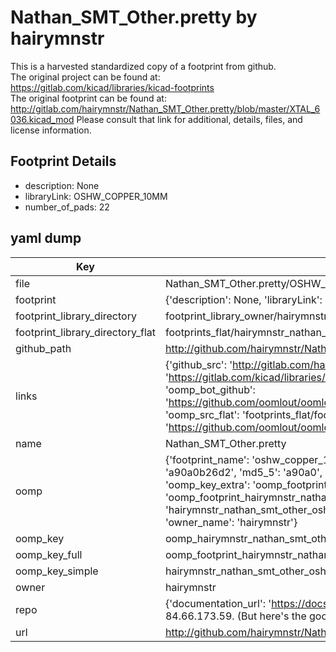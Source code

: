 # Nathan_SMT_Other.pretty by hairymnstr  
This is a harvested standardized copy of a footprint from github.  
The original project can be found at:  
https://gitlab.com/kicad/libraries/kicad-footprints  
The original footprint can be found at:
http://gitlab.com/hairymnstr/Nathan_SMT_Other.pretty/blob/master/XTAL_6036.kicad_mod
Please consult that link for additional, details, files, and license information.  
## Footprint Details
* description: None  
* libraryLink: OSHW_COPPER_10MM  
* number_of_pads: 22  
## yaml dump  
| Key | Value |  
| --- | --- |  
| file | Nathan_SMT_Other.pretty/OSHW_COPPER_10MM.kicad_mod |  
| footprint | {'description': None, 'libraryLink': 'OSHW_COPPER_10MM', 'number_of_pads': 22} |  
| footprint_library_directory | footprint_library_owner/hairymnstr_Nathan_SMT_Other.pretty |  
| footprint_library_directory_flat | footprints_flat/hairymnstr_nathan_smt_other_oshw_copper_10mm/working |  
| github_path | http://github.com/hairymnstr/Nathan_SMT_Other.pretty/blob/master/OSHW_COPPER_10MM.kicad_mod |  
| links | {'github_src': 'http://gitlab.com/hairymnstr/Nathan_SMT_Other.pretty/blob/master/XTAL_6036.kicad_mod', 'github_src_repo': 'https://gitlab.com/kicad/libraries/kicad-footprints', 'oomp_bot': 'footprints/hairymnstr_nathan_smt_other_oshw_copper_10mm/working', 'oomp_bot_github': 'https://github.com/oomlout/oomlout_oomp_footprint_bot/tree/main/footprints/hairymnstr_nathan_smt_other_oshw_copper_10mm/working', 'oomp_src_flat': 'footprints_flat/footprints_flat/hairymnstr_nathan_smt_other_oshw_copper_10mm/working', 'oomp_src_flat_github': 'https://github.com/oomlout/oomlout_oomp_footprint_src/tree/main/footprints_flat/hairymnstr_nathan_smt_other_oshw_copper_10mm/working'} |  
| name | Nathan_SMT_Other.pretty |  
| oomp | {'footprint_name': 'oshw_copper_10mm', 'library_name': 'nathan_smt_other', 'md5': 'a90a0b26d276e823851a8aa266fafac2', 'md5_10': 'a90a0b26d2', 'md5_5': 'a90a0', 'md5_6': 'a90a0b', 'oomp_key': 'oomp_hairymnstr_nathan_smt_other_oshw_copper_10mm', 'oomp_key_extra': 'oomp_footprint_hairymnstr_nathan_smt_other_oshw_copper_10mm', 'oomp_key_full': 'oomp_footprint_hairymnstr_nathan_smt_other_oshw_copper_10mm_a90a0b', 'oomp_key_simple': 'hairymnstr_nathan_smt_other_oshw_copper_10mm', 'original_filename': 'Nathan_SMT_Other.pretty/OSHW_COPPER_10MM.kicad_mod', 'owner_name': 'hairymnstr'} |  
| oomp_key | oomp_hairymnstr_nathan_smt_other_oshw_copper_10mm |  
| oomp_key_full | oomp_footprint_hairymnstr_nathan_smt_other_oshw_copper_10mm |  
| oomp_key_simple | hairymnstr_nathan_smt_other_oshw_copper_10mm |  
| owner | hairymnstr |  
| repo | {'documentation_url': 'https://docs.github.com/rest/overview/resources-in-the-rest-api#rate-limiting', 'message': "API rate limit exceeded for 84.66.173.59. (But here's the good news: Authenticated requests get a higher rate limit. Check out the documentation for more details.)"} |  
| url | http://github.com/hairymnstr/Nathan_SMT_Other.pretty |  

